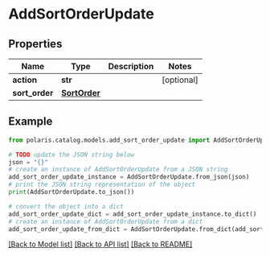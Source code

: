 <!--

 Licensed to the Apache Software Foundation (ASF) under one
 or more contributor license agreements.  See the NOTICE file
 distributed with this work for additional information
 regarding copyright ownership.  The ASF licenses this file
 to you under the Apache License, Version 2.0 (the
 "License"); you may not use this file except in compliance
 with the License.  You may obtain a copy of the License at

   http://www.apache.org/licenses/LICENSE-2.0

 Unless required by applicable law or agreed to in writing,
 software distributed under the License is distributed on an
 "AS IS" BASIS, WITHOUT WARRANTIES OR CONDITIONS OF ANY
 KIND, either express or implied.  See the License for the
 specific language governing permissions and limitations
 under the License.

-->
# AddSortOrderUpdate


## Properties

Name | Type | Description | Notes
------------ | ------------- | ------------- | -------------
**action** | **str** |  | [optional] 
**sort_order** | [**SortOrder**](SortOrder.md) |  | 

## Example

```python
from polaris.catalog.models.add_sort_order_update import AddSortOrderUpdate

# TODO update the JSON string below
json = "{}"
# create an instance of AddSortOrderUpdate from a JSON string
add_sort_order_update_instance = AddSortOrderUpdate.from_json(json)
# print the JSON string representation of the object
print(AddSortOrderUpdate.to_json())

# convert the object into a dict
add_sort_order_update_dict = add_sort_order_update_instance.to_dict()
# create an instance of AddSortOrderUpdate from a dict
add_sort_order_update_from_dict = AddSortOrderUpdate.from_dict(add_sort_order_update_dict)
```
[[Back to Model list]](../README.md#documentation-for-models) [[Back to API list]](../README.md#documentation-for-api-endpoints) [[Back to README]](../README.md)


